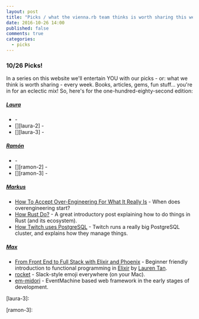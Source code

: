 ```yaml
---
layout: post
title: "Picks / what the vienna.rb team thinks is worth sharing this week"
date: 2016-10-26 14:00
published: false
comments: true
categories:
  - picks
---
```


### 10/26 Picks!

In a series on this website we'll entertain YOU with our picks - or: what we think is worth sharing - every week.
Books, articles, gems, fun stuff... you're in for an eclectic mix! So, here's for the one-hundred-eighty-second edition:


##### [Laura][laura]
- [][laura-1] -
- [][laura-2] -
- [][laura-3] -

##### [Ramón][ramon]
- [][ramon-1] -
- [][ramon-2] -
- [][ramon-3] -

##### [Markus][markus]
- [How To Accept Over-Engineering For What It Really Is][markus-1] - When does overengineering start?
- [How Rust Do?][markus-2] - A great introductory post explaining how to do things in Rust (and its ecosystem).
- [How Twitch uses PostgreSQL][markus-3] - Twitch runs a really big PostgreSQL cluster, and explains how they manage things.

##### [Max][max]
- [From Front End to Full Stack with Elixir and Phoenix][max-1] - Beginner friendly introduction to functional programming in [Elixir][elixir] by [Lauren Tan][lauren-tan].
- [rocket][max-2] - Slack-style emoji everywhere (on your Mac).
- [em-midori][max-3] - EventMachine based web framework in the early stages of development.



[laura]: https://www.twitter.com/alicetragedy
[laura-1]:
[laura-2]:
[laura-3]:

[ramon]: https://twitter.com/senorhuidobro
[ramon-1]:
[ramon-2]:
[ramon-3]:

[markus]: https://twitter.com/nuclearsquid
[markus-1]: https://hackernoon.com/how-to-accept-over-engineering-for-what-it-really-is-6fca9a919263#.usorzva4a
[markus-2]: http://blog.jfo.click/how-rust-do/
[markus-3]: https://blog.twitch.tv/how-twitch-uses-postgresql-c34aa9e56f58

[max]: https://www.twitter.com/klappradla
[max-1]: https://www.youtube.com/watch?v=r4ulu8wo_GI
[max-2]: http://matthewpalmer.net/rocket/
[max-3]: https://github.com/heckpsi-lab/em-midori
[elixir]: http://elixir-lang.org/
[lauren-tan]: https://twitter.com/sugarpirate_
